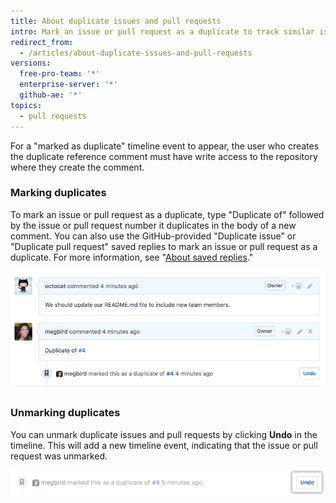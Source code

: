 ```yaml
---
title: About duplicate issues and pull requests
intro: Mark an issue or pull request as a duplicate to track similar issues or pull requests together and remove unnecessary burden for both maintainers and collaborators.
redirect_from:
  - /articles/about-duplicate-issues-and-pull-requests
versions:
  free-pro-team: '*'
  enterprise-server: '*'
  github-ae: '*'
topics:
  - pull requests
---
```


For a "marked as duplicate" timeline event to appear, the user who creates the duplicate reference comment must have write access to the repository where they create the comment.

### Marking duplicates

To mark an issue or pull request as a duplicate, type "Duplicate of" followed by the issue or pull request number it duplicates in the body of a new comment. You can also use the GitHub-provided "Duplicate issue" or "Duplicate pull request" saved replies to mark an issue or pull request as a duplicate. For more information, see "[About saved replies](/articles/about-saved-replies)."

![Duplicate issue syntax](/assets/images/help/issues/duplicate-issue-syntax.png)

### Unmarking duplicates

You can unmark duplicate issues and pull requests by clicking **Undo** in the timeline. This will add a new timeline event, indicating that the issue or pull request was unmarked.

![Unmark duplicate issue button](/assets/images/help/issues/unmark-duplicate-issue-button.png)
